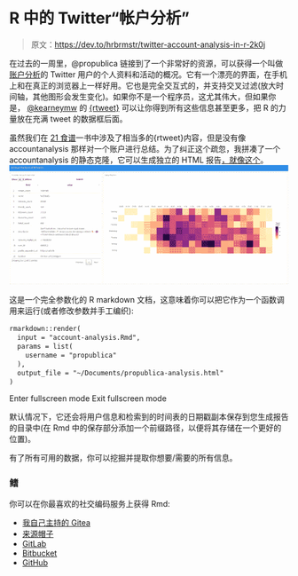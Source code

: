 # R 中的 Twitter“帐户分析”

> 原文：<https://dev.to/hrbrmstr/twitter-account-analysis-in-r-2k0j>

在过去的一周里，@propublica 链接到了一个非常好的资源，可以获得一个叫做[账户分析](https://accountanalysis.app/)的 Twitter 用户的个人资料和活动的概况。它有一个漂亮的界面，在手机上和在真正的浏览器上一样好用。它也是完全交互式的，并支持交叉过滤(放大时间轴，其他图形会发生变化)。如果你不是一个程序员，这尤其伟大，但如果你是， [@kearneymw](http://twitter.com/kearneymw) 的 [{rtweet}](https://rtweet.info/) 可以让你得到所有这些信息甚至更多，把 R 的力量放在充满 tweet 的数据框后面。

虽然我们在 [21 食谱](https://rud.is/books/21-recipes/)一书中涉及了相当多的{rtweet}内容，但是没有像 accountanalysis 那样对一个账户进行总结。为了纠正这个疏忽，我拼凑了一个 accountanalysis 的静态克隆，它可以生成独立的 HTML 报告[，就像这个](https://rud.is/dl/hrbrmstr-account-analysis.html)。 [![twitter account analysis header](img/a4414e2510ee4fb0545db6daedcb50ca.png)](https://i1.wp.com/rud.is/b/wp-content/uploads/2019/09/Screen-Shot-2019-09-14-at-09.53.37.png?ssl=1)

这是一个完全参数化的 R markdown 文档，这意味着你可以把它作为一个函数调用来运行(或者修改参数并手工编织):

```
rmarkdown::render(
  input = "account-analysis.Rmd", 
  params = list(
    username = "propublica"
  ), 
  output_file = "~/Documents/propublica-analysis.html"
) 
```

Enter fullscreen mode Exit fullscreen mode

默认情况下，它还会将用户信息和检索到的时间表的日期戳副本保存到您生成报告的目录中(在 Rmd 中的保存部分添加一个前缀路径，以便将其存储在一个更好的位置)。

有了所有可用的数据，你可以挖掘并提取你想要/需要的所有信息。

### 鳍

你可以在你最喜欢的社交编码服务上获得 Rmd:

*   [我自己主持的 Gitea](https://git.rud.is/hrbrmstr/ggchicklet.git)
*   [来源帽子](https://git.sr.ht/~hrbrmstr/ggchicklet)
*   [GitLab](https://gitlab.com/hrbrmstr/ggchicklet)
*   [Bitbucket](https://bitbucket.com/hrbrmstr/ggchicklet)
*   [GitHub](https://github.com/hrbrmstr/ggchicklet)